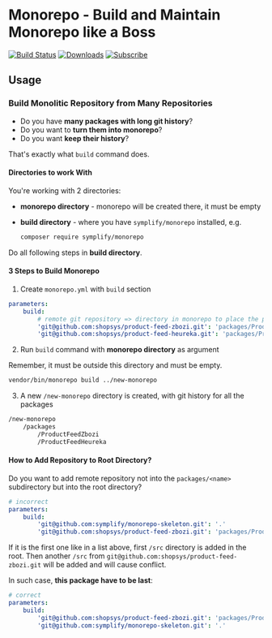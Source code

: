 # Monorepo - Build and Maintain Monorepo like a Boss

[![Build Status](https://img.shields.io/travis/Symplify/Monorepo/master.svg?style=flat-square)](https://travis-ci.org/Symplify/Monorepo)
[![Downloads](https://img.shields.io/packagist/dt/symplify/monorepo.svg?style=flat-square)](https://packagist.org/packages/symplify/monorepo)
[![Subscribe](https://img.shields.io/badge/subscribe-to--releases-green.svg?style=flat-square)](https://libraries.io/packagist/symplify%2Fmonorepo)

## Usage

### Build Monolitic Repository from Many Repositories

- Do you have **many packages with long git history**?
- Do you want to **turn them into monorepo**?
- Do you want **keep their history**?

That's exactly what `build` command does.

#### Directories to work With

You're working with 2 directories:

- **monorepo directory** - monorepo will be created there, it must be empty
- **build directory** - where you have `symplify/monorepo` installed, e.g.

    ```bash
    composer require symplify/monorepo
    ```

Do all following steps in **build directory**.

#### 3 Steps to Build Monorepo

1. Create `monorepo.yml` with `build` section

```yml
parameters:
    build:
        # remote git repository => directory in monorepo to place the package to
        'git@github.com:shopsys/product-feed-zbozi.git': 'packages/ProductFeedZbozi'
        'git@github.com:shopsys/product-feed-heureka.git': 'packages/ProductFeedHeureka'
```

2. Run `build` command with **monorepo directory** as argument

Remember, it must be outside this directory and must be empty.

```bash
vendor/bin/monorepo build ../new-monorepo
```

3. A new `/new-monorepo` directory is created, with git history for all the packages

```bash
/new-monorepo
    /packages
        /ProductFeedZbozi
        /ProductFeedHeureka
```

#### How to Add Repository to Root Directory?

Do you want to add remote repository not into the `packages/<name>` subdirectory but into the root directory?

```yml
# incorrect
parameters:
    build:
        'git@github.com:symplify/monorepo-skeleton.git': '.'
        'git@github.com:shopsys/product-feed-zbozi.git': 'packages/ProductFeedZbozi'
```

If it is the first one like in a list above, first `/src` directory is added in the root. Then another `/src` from `git@github.com:shopsys/product-feed-zbozi.git` will be added and will cause conflict.

In such case, **this package have to be last**:

```yml
# correct
parameters:
    build:
        'git@github.com:shopsys/product-feed-zbozi.git': 'packages/ProductFeedZbozi'
        'git@github.com:symplify/monorepo-skeleton.git': '.'
```
